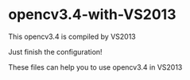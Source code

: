 # opencv3.4-with-VS2013


 This opencv3.4 is compiled by VS2013

 Just finish the configuration!

 These files can help you to use opencv3.4 in VS2013
